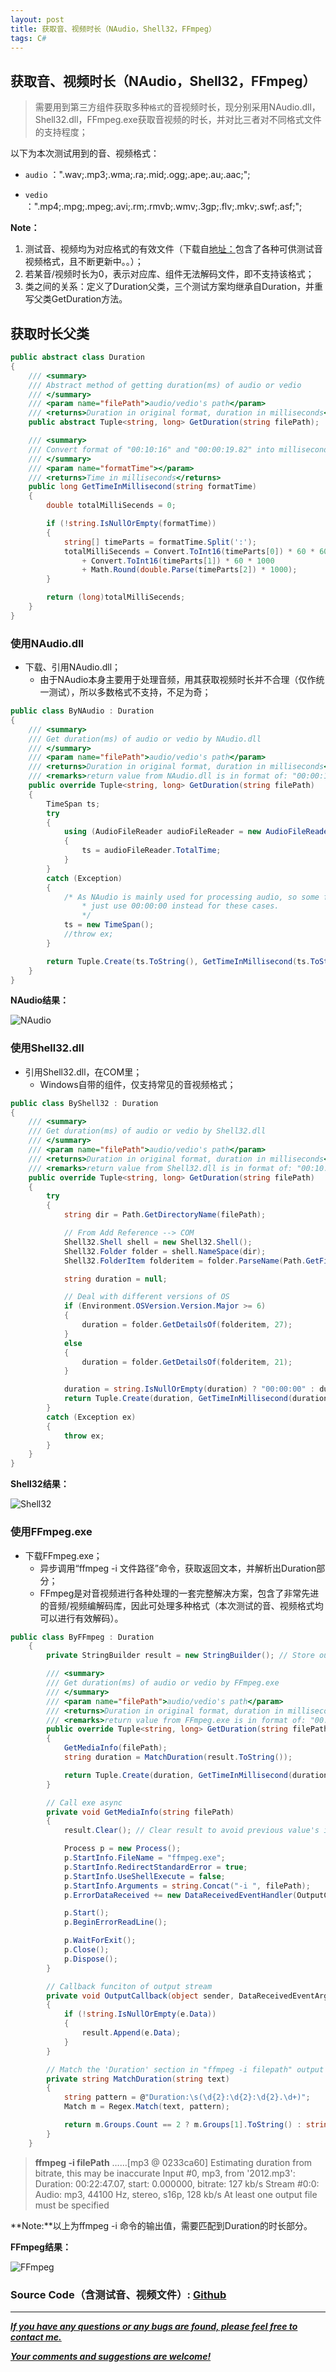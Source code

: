 ```yaml
---
layout: post
title: 获取音、视频时长（NAudio，Shell32，FFmpeg） 
tags: C#
---
```


## 获取音、视频时长（NAudio，Shell32，FFmpeg） 
> 需要用到第三方组件获取多种`格式`的音视频时长，现分别采用NAudio.dll，Shell32.dll，FFmpeg.exe获取音视频的时长，并对比三者对不同格式文件的支持程度；

以下为本次测试用到的音、视频格式：

- `audio` ：".wav;.mp3;.wma;.ra;.mid;.ogg;.ape;.au;.aac;";

- `vedio` ：".mp4;.mpg;.mpeg;.avi;.rm;.rmvb;.wmv;.3gp;.flv;.mkv;.swf;.asf;";

**Note：**
1. 测试音、视频均为对应格式的有效文件（下载自[地址：](https://samples.mplayerhq.hu/)包含了各种可供测试音视频格式，且不断更新中。。）；
2. 若某音/视频时长为0，表示对应库、组件无法解码文件，即不支持该格式；
3. 类之间的关系：定义了Duration父类，三个测试方案均继承自Duration，并重写父类GetDuration方法。

## 获取时长父类

``` csharp
public abstract class Duration
{
    /// <summary>
    /// Abstract method of getting duration(ms) of audio or vedio
    /// </summary>
    /// <param name="filePath">audio/vedio's path</param>
    /// <returns>Duration in original format, duration in milliseconds</returns>
    public abstract Tuple<string, long> GetDuration(string filePath);

    /// <summary>
    /// Convert format of "00:10:16" and "00:00:19.82" into milliseconds
    /// </summary>
    /// <param name="formatTime"></param>
    /// <returns>Time in milliseconds</returns>
    public long GetTimeInMillisecond(string formatTime)
    {
        double totalMilliSecends = 0;

        if (!string.IsNullOrEmpty(formatTime))
        {
            string[] timeParts = formatTime.Split(':');
            totalMilliSecends = Convert.ToInt16(timeParts[0]) * 60 * 60 * 1000
                + Convert.ToInt16(timeParts[1]) * 60 * 1000
                + Math.Round(double.Parse(timeParts[2]) * 1000);
        }

        return (long)totalMilliSecends;
    }
}
```

### 使用NAudio.dll
- 下载、引用NAudio.dll；
    - 由于NAudio本身主要用于处理音频，用其获取视频时长并不合理（仅作统一测试），所以多数格式不支持，不足为奇；
    
``` csharp
public class ByNAudio : Duration
{
    /// <summary>
    /// Get duration(ms) of audio or vedio by NAudio.dll
    /// </summary>
    /// <param name="filePath">audio/vedio's path</param>
    /// <returns>Duration in original format, duration in milliseconds</returns>
    /// <remarks>return value from NAudio.dll is in format of: "00:00:19.820"</remarks>
    public override Tuple<string, long> GetDuration(string filePath)
    {
        TimeSpan ts;
        try
        {
            using (AudioFileReader audioFileReader = new AudioFileReader(filePath))
            {
                ts = audioFileReader.TotalTime;
            }
        }
        catch (Exception)
        {
            /* As NAudio is mainly used for processing audio, so some formats may not surport,
                * just use 00:00:00 instead for these cases.
                */
            ts = new TimeSpan();
            //throw ex;
        }

        return Tuple.Create(ts.ToString(), GetTimeInMillisecond(ts.ToString()));
    }
}
```

**NAudio结果：**

![NAudio](http://img.blog.csdn.net/20170226210354114?watermark/2/text/aHR0cDovL2Jsb2cuY3Nkbi5uZXQvdTAxMzgxMDIzNA==/font/5a6L5L2T/fontsize/400/fill/I0JBQkFCMA==/dissolve/70/gravity/SouthEast)

### 使用Shell32.dll
- 引用Shell32.dll，在COM里；
    - Windows自带的组件，仅支持常见的音视频格式；

``` csharp
public class ByShell32 : Duration
{
    /// <summary>
    /// Get duration(ms) of audio or vedio by Shell32.dll
    /// </summary>
    /// <param name="filePath">audio/vedio's path</param>
    /// <returns>Duration in original format, duration in milliseconds</returns>
    /// <remarks>return value from Shell32.dll is in format of: "00:10:16"</remarks>
    public override Tuple<string, long> GetDuration(string filePath)
    {
        try
        {
            string dir = Path.GetDirectoryName(filePath);

            // From Add Reference --> COM 
            Shell32.Shell shell = new Shell32.Shell();
            Shell32.Folder folder = shell.NameSpace(dir);
            Shell32.FolderItem folderitem = folder.ParseName(Path.GetFileName(filePath));

            string duration = null;

            // Deal with different versions of OS
            if (Environment.OSVersion.Version.Major >= 6)
            {
                duration = folder.GetDetailsOf(folderitem, 27);
            }
            else
            {
                duration = folder.GetDetailsOf(folderitem, 21);
            }

            duration = string.IsNullOrEmpty(duration) ? "00:00:00" : duration;
            return Tuple.Create(duration, GetTimeInMillisecond(duration));
        }
        catch (Exception ex)
        {
            throw ex;
        }
    }
}
```
**Shell32结果：**

![Shell32](http://img.blog.csdn.net/20170226210528933?watermark/2/text/aHR0cDovL2Jsb2cuY3Nkbi5uZXQvdTAxMzgxMDIzNA==/font/5a6L5L2T/fontsize/400/fill/I0JBQkFCMA==/dissolve/70/gravity/SouthEast)

### 使用FFmpeg.exe
- 下载FFmpeg.exe；
    - 异步调用“ffmpeg -i 文件路径”命令，获取返回文本，并解析出Duration部分；
    - FFmpeg是对音视频进行各种处理的一套完整解决方案，包含了非常先进的音频/视频编解码库，因此可处理多种格式（本次测试的音、视频格式均可以进行有效解码）。

``` csharp
public class ByFFmpeg : Duration
    {
        private StringBuilder result = new StringBuilder(); // Store output text of ffmpeg

        /// <summary>
        /// Get duration(ms) of audio or vedio by FFmpeg.exe
        /// </summary>
        /// <param name="filePath">audio/vedio's path</param>
        /// <returns>Duration in original format, duration in milliseconds</returns>
        /// <remarks>return value from FFmpeg.exe is in format of: "00:00:19.82"</remarks>
        public override Tuple<string, long> GetDuration(string filePath)
        {
            GetMediaInfo(filePath);
            string duration = MatchDuration(result.ToString());

            return Tuple.Create(duration, GetTimeInMillisecond(duration));
        }

        // Call exe async
        private void GetMediaInfo(string filePath)
        {
            result.Clear(); // Clear result to avoid previous value's interference

            Process p = new Process();
            p.StartInfo.FileName = "ffmpeg.exe";
            p.StartInfo.RedirectStandardError = true;
            p.StartInfo.UseShellExecute = false;
            p.StartInfo.Arguments = string.Concat("-i ", filePath);
            p.ErrorDataReceived += new DataReceivedEventHandler(OutputCallback);

            p.Start();
            p.BeginErrorReadLine();

            p.WaitForExit();
            p.Close();
            p.Dispose();
        }

        // Callback funciton of output stream
        private void OutputCallback(object sender, DataReceivedEventArgs e)
        {
            if (!string.IsNullOrEmpty(e.Data))
            {
                result.Append(e.Data);
            }
        }

        // Match the 'Duration' section in "ffmpeg -i filepath" output text
        private string MatchDuration(string text)
        {
            string pattern = @"Duration:\s(\d{2}:\d{2}:\d{2}.\d+)";
            Match m = Regex.Match(text, pattern);

            return m.Groups.Count == 2 ? m.Groups[1].ToString() : string.Empty;
        }
    }
```
> **ffmpeg -i filePath**
> ……[mp3 @ 0233ca60] Estimating duration from bitrate, this may be inaccurate
Input #0, mp3, from '2012.mp3':
  Duration: 00:22:47.07, start: 0.000000, bitrate: 127 kb/s
    Stream #0:0: Audio: mp3, 44100 Hz, stereo, s16p, 128 kb/s
At least one output file must be specified

**Note:**以上为ffmpeg -i 命令的输出值，需要匹配到Duration的时长部分。

**FFmpeg结果：**

![FFmpeg](http://img.blog.csdn.net/20170226212622178?watermark/2/text/aHR0cDovL2Jsb2cuY3Nkbi5uZXQvdTAxMzgxMDIzNA==/font/5a6L5L2T/fontsize/400/fill/I0JBQkFCMA==/dissolve/70/gravity/SouthEast)


### Source Code（含测试音、视频文件）: <a href="https://github.com/heartsuit/MediaDuration">Github

---
***If you have any questions or any bugs are found, please feel free to contact me.***

***Your comments and suggestions are welcome!***
